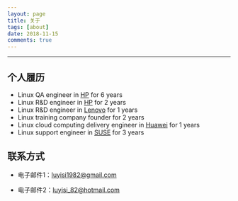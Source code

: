 ```yaml
---
layout: page
title: 关于
tags: [about]
date: 2018-11-15
comments: true
---
```



----------
## 个人履历
- Linux QA engineer in [HP][1] for 6 years
- Linux R&D engineer in [HP][2] for 2 years
- Linux R&D engineer in [Lenovo][3] for 1 years
- Linux training company founder for 2 years
- Linux cloud computing delivery engineer in [Huawei][4] for 1 years
- Linux support engineer in [SUSE][5] for 3 years

## 联系方式
- 电子邮件1：[luyisi1982@gmail.com][6]
- 电子邮件2：[luyisi_82@hotmail.com][7]


  [1]: https://www.hpe.com/
  [2]: https://www.hpe.com/
  [3]: https://www.lenovo.com/
  [4]: https://www.huawei.com/
  [5]: https://www.suse.com/
  [6]: mailto:luyisi1982@gmail.com
  [7]: mailto:luyisi_82@hotmail.com